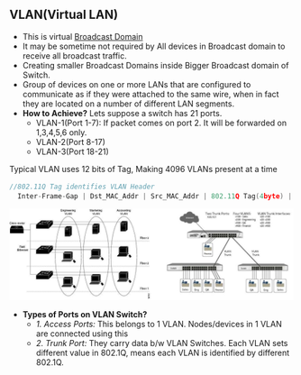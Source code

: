 ## VLAN(Virtual LAN)
- This is virtual [Broadcast Domain](../Broadcast_Domain)
- It may be sometime not required by All devices in Broadcast domain to receive all broadcast traffic. 
- Creating smaller Broadcast Domains inside Bigger Broadcast domain of Switch. 
- Group of devices on one or more LANs that are configured to communicate as if they were attached to the same wire, when in fact they are located on a number of different LAN segments.
- **How to Achieve?**  Lets suppose a switch has 21 ports.
  - VLAN-1(Port 1-7): If packet comes on port 2. It will be forwarded on 1,3,4,5,6 only.    
  - VLAN-2(Port 8-17)
  - VLAN-3(Port 18-21)

Typical VLAN uses 12 bits of Tag, Making 4096 VLANs present at a time

```c
//802.11Q Tag identifies VLAN Header
  Inter-Frame-Gap | Dst_MAC_Addr | Src_MAC_Addr | 802.11Q Tag(4byte) | Ether type|IPHdr|
```
<img src=VLAN.jpg width=900 />

- **Types of Ports on VLAN Switch?**
  - *1. Access Ports:* This belongs to 1 VLAN. Nodes/devices in 1 VLAN are connected using this
  - *2. Trunk Port:* They carry data b/w VLAN Switches. Each VLAN sets different value in 802.1Q, means each VLAN is identified by different 802.1Q. 
